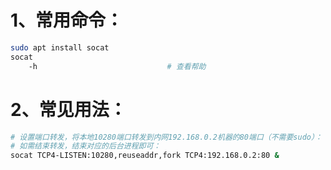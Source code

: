 # 1、常用命令：

```bash
sudo apt install socat
socat
	-h                             # 查看帮助
```

# 2、常见用法：

```bash
# 设置端口转发，将本地10280端口转发到内网192.168.0.2机器的80端口（不需要sudo）：
# 如需结束转发，结束对应的后台进程即可：
socat TCP4-LISTEN:10280,reuseaddr,fork TCP4:192.168.0.2:80 &
```

